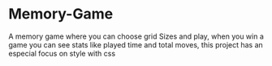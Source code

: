 # Memory-Game
A memory game
where you can choose grid Sizes and play,
when you win a game you can see stats like played time and total moves,
this project has an especial focus on style with css
